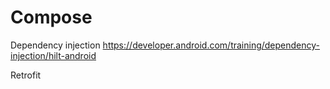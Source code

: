 # Compose

Dependency injection
https://developer.android.com/training/dependency-injection/hilt-android

Retrofit